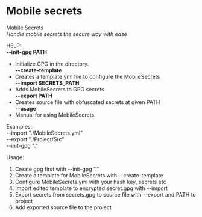 # Mobile secrets
Mobile Secrets<br/>
*Handle mobile secrets the secure way with ease*

HELP:<br>
**--init-gpg PATH**
  * Initialize GPG in the directory.<br/>
**--create-template**
  * Creates a template yml file to configure the MobileSecrets<br/>
**--import SECRETS_PATH**
  * Adds MobileSecrets to GPG secrets<br/>
**--export PATH**
  * Creates source file with obfuscated secrets at given PATH<br/>
**--usage**
  * Manual for using MobileSecrets.<br/>

Examples:<br/>
--import "./MobileSecrets.yml"<br/>
--export "./Project/Src"<br/>
--init-gpg "."<br/>

Usage:<br/>
1) Create gpg first with --init-gpg "."<br/>
2) Create a template for MobileSecrets with --create-template<br/>
3) Configure MobileSecrets.yml with your hash key, secrets etc<br/>
4) Import edited template to encrypted secret.gpg with --import<br/>
5) Export secrets from secrets.gpg to source file with --export and PATH to project<br/>
6) Add exported source file to the project<br/>
